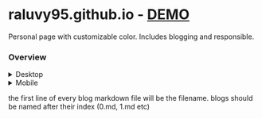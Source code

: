 # raluvy95.github.io - [DEMO](https://raluvy95.github.io)

Personal page with customizable color. Includes blogging and responsible.

### Overview
<details>
<summary>Desktop</summary>
Overview
<img src="assets/desktop/overview.png"/>
Preferences
<img src="assets/desktop/preferences.png"/>
</details>

<details>
<summary>Mobile</summary>
<img src="assets/mobile/overview.png"/>
</details>



the first line of every blog markdown file will be the filename. blogs should be named after their index (0.md, 1.md etc)